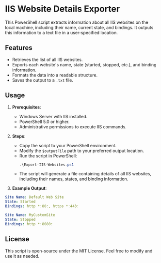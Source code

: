 # IIS Website Details Exporter

This PowerShell script extracts information about all IIS websites on the local machine, including their name, current state, and bindings. It outputs this information to a text file in a user-specified location.

## Features

- Retrieves the list of all IIS websites.
- Exports each website's name, state (started, stopped, etc.), and binding information.
- Formats the data into a readable structure.
- Saves the output to a `.txt` file.

## Usage

1. **Prerequisites**:

   - Windows Server with IIS installed.
   - PowerShell 5.0 or higher.
   - Administrative permissions to execute IIS commands.

2. **Steps**:

   - Copy the script to your PowerShell environment.
   - Modify the `$outputFile` path to your preferred output location.
   - Run the script in PowerShell:
     ```powershell
     .\Export-IIS-Websites.ps1
     ```
   - The script will generate a file containing details of all IIS websites, including their names, states, and binding information.

3. **Example Output**:

```yaml
Site Name: Default Web Site
State: Started
Bindings: http *:80:, https *:443:

Site Name: MyCustomSite
State: Stopped
Bindings: http *:8080:

```

## License

This script is open-source under the MIT License. Feel free to modify and use it as needed.
